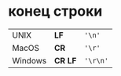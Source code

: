 # конец строки

||||
|-|-|-|
|UNIX | **LF** | `'\n'` |
|MacOS |**CR**| `'\r'`|
|Windows |**CR LF**| `'\r\n'`|

